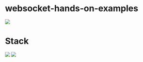 # websocket-hands-on-examples

![](https://img.shields.io/badge/build-success-brightgreen.svg)

# Stack

![](https://img.shields.io/badge/java_11-✓-blue.svg)
![](https://img.shields.io/badge/spring_boot-✓-blue.svg)
